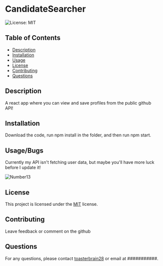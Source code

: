 # CandidateSearcher

![License: MIT](https://img.shields.io/badge/License-MIT-yellow.svg)

## Table of Contents
+ [Description](#Description)
+ [Installation](#Installation)
+ [Usage](#Usage)
+ [License](#License)
+ [Contributing](#Contributing)
+ [Questions](#Questions)


## Description
A react app where you can view and save profiles from the public github API!

## Installation
Download the code, run npm install in the folder, and then run npm start.

## Usage/Bugs
Currently my API isn't fetching user data, but maybe you'll have more luck before
I update it!

![Number13](https://github.com/user-attachments/assets/281d731f-0b19-4f4d-9647-ebe964df53b2)


## License
This project is licensed under the [MIT](https://opensource.org/licenses/MIT) license.

## Contributing
Leave feedback or comment on the github

## Questions
For any questions, please contact [toasterbrain28](https://github.com/toasterbrain28) or email at ###########.
